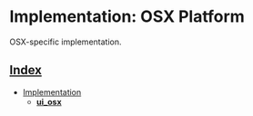 # Implementation: OSX Platform

OSX-specific implementation.

## [Index](../../README.md)
- [Implementation](../README.md)
  - **[ui_osx](../ui_osx/README.md)**
